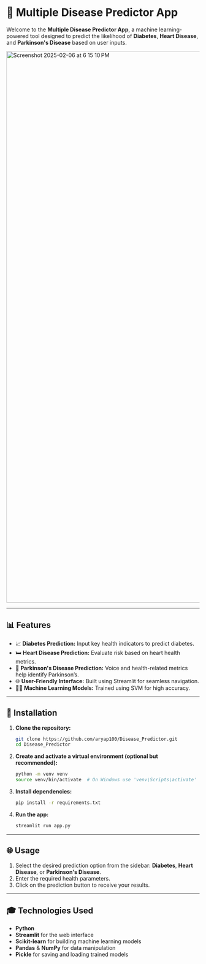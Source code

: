 # 🌊 Multiple Disease Predictor App

Welcome to the **Multiple Disease Predictor App**, a machine learning-powered tool designed to predict the likelihood of **Diabetes**, **Heart Disease**, and **Parkinson's Disease** based on user inputs.


<img width="1439" alt="Screenshot 2025-02-06 at 6 15 10 PM" src="https://github.com/user-attachments/assets/2cc35841-098a-418c-84c5-174887181877" />

---

## 📊 Features

- 📈 **Diabetes Prediction:** Input key health indicators to predict diabetes.
- 🛏️ **Heart Disease Prediction:** Evaluate risk based on heart health metrics.
- 🧠 **Parkinson's Disease Prediction:** Voice and health-related metrics help identify Parkinson’s.
- 🌐 **User-Friendly Interface:** Built using Streamlit for seamless navigation.
- 👨‍💻 **Machine Learning Models:** Trained using SVM for high accuracy.

---

## 🔧 Installation

1. **Clone the repository:**

   ```bash
   git clone https://github.com/aryap100/Disease_Predictor.git
   cd Disease_Predictor
   ```

2. **Create and activate a virtual environment (optional but recommended):**

   ```bash
   python -m venv venv
   source venv/bin/activate  # On Windows use 'venv\Scripts\activate'
   ```

3. **Install dependencies:**

   ```bash
   pip install -r requirements.txt
   ```

4. **Run the app:**

   ```bash
   streamlit run app.py
   ```

---

## 🌐 Usage

1. Select the desired prediction option from the sidebar: **Diabetes**, **Heart Disease**, or **Parkinson's Disease**.
2. Enter the required health parameters.
3. Click on the prediction button to receive your results.

---

## 🎓 Technologies Used

- **Python**
- **Streamlit** for the web interface
- **Scikit-learn** for building machine learning models
- **Pandas** & **NumPy** for data manipulation
- **Pickle** for saving and loading trained models



